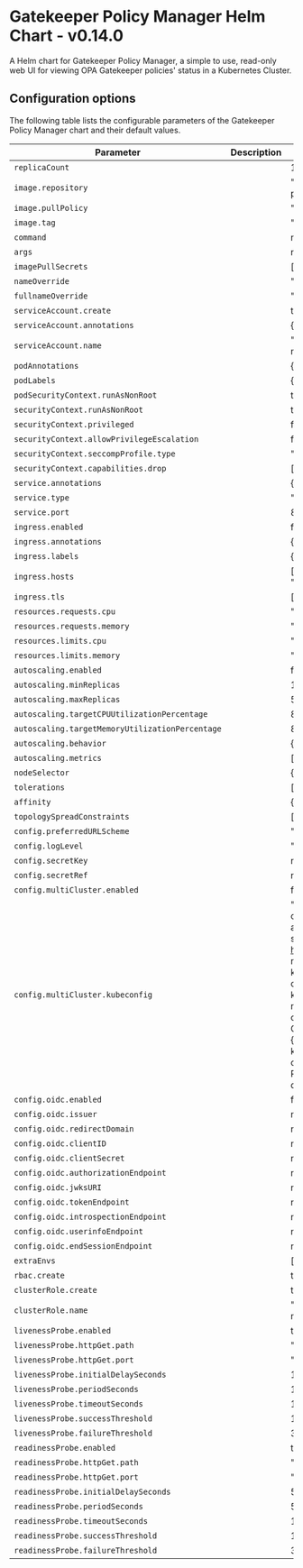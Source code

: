 # Gatekeeper Policy Manager Helm Chart - v0.14.0

A Helm chart for Gatekeeper Policy Manager, a simple to use, read-only web UI for viewing OPA Gatekeeper policies' status in a Kubernetes Cluster.

## Configuration options

The following table lists the configurable parameters of the Gatekeeper Policy Manager chart and their default values.

| Parameter | Description | Default |
| --------- | ----------- | ------- |
| `replicaCount` |  | 1 |
| `image.repository` |  | "quay.io/sighup/gatekeeper-policy-manager" |
| `image.pullPolicy` |  | "IfNotPresent" |
| `image.tag` |  | "v1.0.14" |
| `command` |  | null |
| `args` |  | null |
| `imagePullSecrets` |  | [] |
| `nameOverride` |  | "" |
| `fullnameOverride` |  | "" |
| `serviceAccount.create` |  | true |
| `serviceAccount.annotations` |  | {} |
| `serviceAccount.name` |  | "gatekeeper-policy-manager" |
| `podAnnotations` |  | {} |
| `podLabels` |  | {} |
| `podSecurityContext.runAsNonRoot` |  | true |
| `securityContext.runAsNonRoot` |  | true |
| `securityContext.privileged` |  | false |
| `securityContext.allowPrivilegeEscalation` |  | false |
| `securityContext.seccompProfile.type` |  | "RuntimeDefault" |
| `securityContext.capabilities.drop` |  | ["ALL"] |
| `service.annotations` |  | {} |
| `service.type` |  | "ClusterIP" |
| `service.port` |  | 80 |
| `ingress.enabled` |  | false |
| `ingress.annotations` |  | {} |
| `ingress.labels` |  | {} |
| `ingress.hosts` |  | [{"host": "gpm.local", "paths": []}] |
| `ingress.tls` |  | [] |
| `resources.requests.cpu` |  | "100m" |
| `resources.requests.memory` |  | "128Mi" |
| `resources.limits.cpu` |  | "500m" |
| `resources.limits.memory` |  | "256Mi" |
| `autoscaling.enabled` |  | false |
| `autoscaling.minReplicas` |  | 1 |
| `autoscaling.maxReplicas` |  | 5 |
| `autoscaling.targetCPUUtilizationPercentage` |  | 80 |
| `autoscaling.targetMemoryUtilizationPercentage` |  | 80 |
| `autoscaling.behavior` |  | {} |
| `autoscaling.metrics` |  | [] |
| `nodeSelector` |  | {} |
| `tolerations` |  | [] |
| `affinity` |  | {} |
| `topologySpreadConstraints` |  | [] |
| `config.preferredURLScheme` |  | "http" |
| `config.logLevel` |  | "info" |
| `config.secretKey` |  | null |
| `config.secretRef` |  | null |
| `config.multiCluster.enabled` |  | false |
| `config.multiCluster.kubeconfig` |  | "apiVersion: v1\nclusters:\n- cluster:\n    certificate-authority-data: REDACTED\n    server: https://127.0.0.1:54216\n  name: kind-kind\ncontexts:\n- context:\n    cluster: kind-kind\n    user: kind-kind\n  name: kind-kind\ncurrent-context: kind-kind\nkind: Config\npreferences: {}\nusers:\n- name: kind-kind\n  user:\n    client-certificate-data: REDACTED\n    client-key-data: REDACTED\n" |
| `config.oidc.enabled` |  | false |
| `config.oidc.issuer` |  | null |
| `config.oidc.redirectDomain` |  | null |
| `config.oidc.clientID` |  | null |
| `config.oidc.clientSecret` |  | null |
| `config.oidc.authorizationEndpoint` |  | null |
| `config.oidc.jwksURI` |  | null |
| `config.oidc.tokenEndpoint` |  | null |
| `config.oidc.introspectionEndpoint` |  | null |
| `config.oidc.userinfoEndpoint` |  | null |
| `config.oidc.endSessionEndpoint` |  | null |
| `extraEnvs` |  | [] |
| `rbac.create` |  | true |
| `clusterRole.create` |  | true |
| `clusterRole.name` |  | "gatekeeper-policy-manager-crd-view" |
| `livenessProbe.enabled` |  | true |
| `livenessProbe.httpGet.path` |  | "/health" |
| `livenessProbe.httpGet.port` |  | "http" |
| `livenessProbe.initialDelaySeconds` |  | 10 |
| `livenessProbe.periodSeconds` |  | 10 |
| `livenessProbe.timeoutSeconds` |  | 1 |
| `livenessProbe.successThreshold` |  | 1 |
| `livenessProbe.failureThreshold` |  | 3 |
| `readinessProbe.enabled` |  | true |
| `readinessProbe.httpGet.path` |  | "/health" |
| `readinessProbe.httpGet.port` |  | "http" |
| `readinessProbe.initialDelaySeconds` |  | 5 |
| `readinessProbe.periodSeconds` |  | 5 |
| `readinessProbe.timeoutSeconds` |  | 1 |
| `readinessProbe.successThreshold` |  | 1 |
| `readinessProbe.failureThreshold` |  | 3 |

